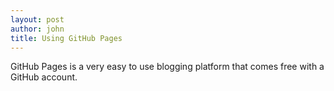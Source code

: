 ```yaml
---
layout: post
author: john
title: Using GitHub Pages
---
```


GitHub Pages is a very easy to use blogging platform that comes free with a GitHub account.